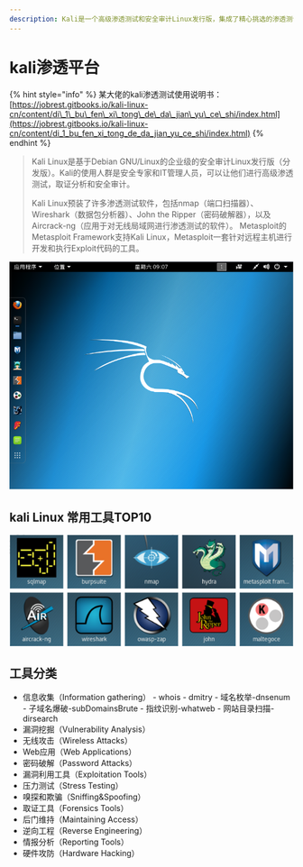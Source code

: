 ```yaml
---
description: Kali是一个高级渗透测试和安全审计Linux发行版，集成了精心挑选的渗透测试和安全审计的工具，供渗透测试和安全设计人员使用。
---
```


# kali渗透平台

{% hint style="info" %}
某大佬的kali渗透测试使用说明书：[https://jobrest.gitbooks.io/kali-linux-cn/content/di\_1\_bu\_fen\_xi\_tong\_de\_da\_jian\_yu\_ce\_shi/index.html](https://jobrest.gitbooks.io/kali-linux-cn/content/di_1_bu_fen_xi_tong_de_da_jian_yu_ce_shi/index.html)
{% endhint %}

> Kali Linux是基于Debian GNU/Linux的企业级的安全审计Linux发行版（分发版）。Kali的使用人群是安全专家和IT管理人员，可以让他们进行高级渗透测试，取证分析和安全审计。
>
> Kali Linux预装了许多渗透测试软件，包括nmap（端口扫描器）、Wireshark（数据包分析器）、John the Ripper（密码破解器），以及Aircrack-ng（应用于对无线局域网进行渗透测试的软件）。 Metasploit的Metasploit Framework支持Kali Linux，Metasploit一套针对远程主机进行开发和执行Exploit代码的工具。

![kali&#x7684;&#x4E3B;&#x754C;&#x9762;](../.gitbook/assets/image%20%28132%29.png)

## kali Linux 常用工具TOP10

![TOP10](../.gitbook/assets/image%20%28118%29.png)

## 工具分类

* 信息收集（Information gathering） - whois  - dmitry  - 域名枚举-dnsenum  - 子域名爆破-subDomainsBrute  - 指纹识别-whatweb  - 网站目录扫描-dirsearch
* 漏洞挖掘（Vulnerability Analysis） 
* 无线攻击（Wireless Attacks）
* Web应用（Web Applications） 
* 密码破解（Password Attacks）
* 漏洞利用工具（Exploitation Tools） 
* 压力测试（Stress Testing）
* 嗅探和欺骗（Sniffing&Spoofing） 
* 取证工具（Forensics Tools）
* 后门维持（Maintaining Access） 
* 逆向工程（Reverse Engineering）
* 情报分析（Reporting Tools） 
* 硬件攻防（Hardware Hacking）



